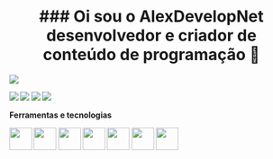 <h1 align="center"> ### Oi sou o <strong> AlexDevelopNet<strong/> desenvolvedor e criador de conteúdo de programação 👋</h1>


 
 <img src="[https://github.com/pr2tik1/pr2tik1/blob/master/IMAGE-NAME](https://www.google.com/url?sa=i&url=https%3A%2F%2Fwww.michaelpage.co.id%2Fadvice%2Fjob-description%2Ftechnology%2Fsoftware-developer&psig=AOvVaw2kN0Hbw3wVlHGgate_7z3P&ust=1679570446603000&source=images&cd=vfe&ved=0CBAQjRxqFwoTCJCQoM-17_0CFQAAAAAdAAAAABAE)">


 [<img src="https://img.shields.io/badge/linkedin-%230077B5.svg?&style=for-the-badge&logo=linkedin&logoColor=white" />](https://www.linkedin.com/in/alex-feitoza-6056a5237/)
 [<img src = "https://img.shields.io/badge/instagram-%23E4405F.svg?&style=for-the-badge&logo=instagram&logoColor=white">](https://www.instagram.com/anfsusax/) 
 [<img src = "https://img.shields.io/badge/facebook-%231877F2.svg?&style=for-the-badge&logo=facebook&logoColor=white">](https://www.facebook.com/alexdevelopnet)
<a href="https://www.youtube.com/channel/UCXpdgdfF92RqvSytlx2LSKw" rel="nofollow"><img src="https://camo.githubusercontent.com/d79c5549652f9c7690992eb49571d216a70a480681561cbd93bfbfc77c491e54/68747470733a2f2f696d672e736869656c64732e696f2f62616467652f596f75547562652d4646303030303f7374796c653d666f722d7468652d6261646765266c6f676f3d796f7574756265266c6f676f436f6c6f723d7768697465" data-canonical-src="https://img.shields.io/badge/YouTube-FF0000?style=for-the-badge&amp;logo=youtube&amp;logoColor=white" style="max-width: 100%;"></a>
 
 Ferramentas e tecnologias
 
 
 
 <img src="https://cdn.jsdelivr.net/gh/devicons/devicon/icons/csharp/csharp-original.svg" width="40" height="40"/>
 <img src="https://cdn.jsdelivr.net/gh/devicons/devicon/icons/dot-net/dot-net-original.svg" width="40" height="40"/>
          
 <img src="https://cdn.jsdelivr.net/gh/devicons/devicon/icons/dotnetcore/dotnetcore-original.svg" width="40" height="40"/>
 <img src="https://cdn.jsdelivr.net/gh/devicons/devicon/icons/azure/azure-original.svg" width="40" height="40"/>
 
 <img src="https://cdn.jsdelivr.net/gh/devicons/devicon/icons/git/git-original.svg" width="40" height="40"/>
 <img src="https://cdn.jsdelivr.net/gh/devicons/devicon/icons/angularjs/angularjs-original.svg" width="40" height="40"/>
 
<img src="https://cdn.jsdelivr.net/gh/devicons/devicon/icons/react/react-original.svg" width="40" height="40"/>
          
 
 
          
          
           
          
 
